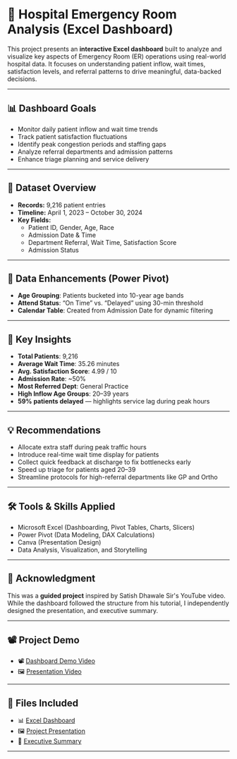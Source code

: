# 🏥 Hospital Emergency Room Analysis (Excel Dashboard)

This project presents an **interactive Excel dashboard** built to analyze and visualize key aspects of Emergency Room (ER) operations using real-world hospital data. It focuses on understanding patient inflow, wait times, satisfaction levels, and referral patterns to drive meaningful, data-backed decisions.

---

## 📊 Dashboard Goals

- Monitor daily patient inflow and wait time trends  
- Track patient satisfaction fluctuations  
- Identify peak congestion periods and staffing gaps  
- Analyze referral departments and admission patterns  
- Enhance triage planning and service delivery

---

## 📅 Dataset Overview

- **Records:** 9,216 patient entries  
- **Timeline:** April 1, 2023 – October 30, 2024  
- **Key Fields:**  
  - Patient ID, Gender, Age, Race  
  - Admission Date & Time  
  - Department Referral, Wait Time, Satisfaction Score  
  - Admission Status

---

## 🧩 Data Enhancements (Power Pivot)

- **Age Grouping**: Patients bucketed into 10-year age bands  
- **Attend Status**: “On Time” vs. “Delayed” using 30-min threshold  
- **Calendar Table**: Created from Admission Date for dynamic filtering  

---

## 📌 Key Insights

- **Total Patients**: 9,216 
- **Average Wait Time**: 35.26 minutes  
- **Avg. Satisfaction Score**: 4.99 / 10  
- **Admission Rate**: ~50%  
- **Most Referred Dept**: General Practice  
- **High Inflow Age Groups**: 20–39 years  
- **59% patients delayed** — highlights service lag during peak hours

---

## 💡 Recommendations

- Allocate extra staff during peak traffic hours  
- Introduce real-time wait time display for patients  
- Collect quick feedback at discharge to fix bottlenecks early  
- Speed up triage for patients aged 20–39  
- Streamline protocols for high-referral departments like GP and Ortho

---

## 🛠️ Tools & Skills Applied

- Microsoft Excel (Dashboarding, Pivot Tables, Charts, Slicers)  
- Power Pivot (Data Modeling, DAX Calculations)  
- Canva (Presentation Design)  
- Data Analysis, Visualization, and Storytelling  

---

## 🙏 Acknowledgment

This was a **guided project** inspired by Satish Dhawale Sir's YouTube video. While the dashboard followed the structure from his tutorial, I independently designed the presentation, and executive summary.

---

## 📽️ Project Demo

- 📽️ [Dashboard Demo Video](https://youtu.be/examplelink)
- 🖼️ [Presentation Video](https://drive.google.com/file/d/exampleID/view)

---

## 📁 Files Included

- 📊 [Excel Dashboard](./dashboard.xlsx)
- 🖼️ [Project Presentation](./presentation.pdf)
- 📄 [Executive Summary](./executive-summary.docx)

---
